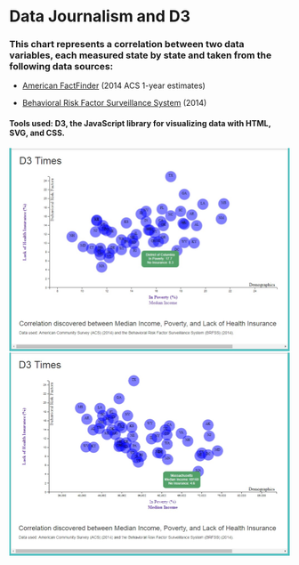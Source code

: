 # Data Journalism and D3

### This chart represents a correlation between two data variables, each measured state by state and taken from the following data sources:

* [American FactFinder](http://factfinder.census.gov/faces/nav/jsf/pages/searchresults.xhtml) (2014 ACS 1-year estimates)
	
* [Behavioral Risk Factor Surveillance System](https://chronicdata.cdc.gov/Behavioral-Risk-Factors/BRFSS-2014-Overall/5ra3-ixqq) (2014)

#### Tools used: D3, the JavaScript library for visualizing data with HTML, SVG, and CSS.

![InPoverty](InPoverty.jpg)
![MedianIncome](MedianIncome.jpg)



